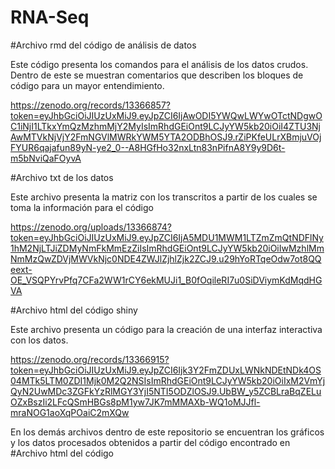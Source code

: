 # RNA-Seq

#Archivo rmd del código de análisis de datos

Este código presenta los comandos para el análisis de los datos crudos. Dentro de este se muestran comentarios que describen los bloques de código para un mayor entendimiento.

https://zenodo.org/records/13366857?token=eyJhbGciOiJIUzUxMiJ9.eyJpZCI6IjAwODI5YWQwLWYwOTctNDgwOC1iNjI1LTkxYmQzMzhmMjY2MyIsImRhdGEiOnt9LCJyYW5kb20iOiI4ZTU3NjAwMTVkNjVjY2FmNGVlMWRkYWM5YTA2ODBhOSJ9.rZiPKfeULrXBmjuVOjFYUR6qajafun89yN-ye2_0--A8HGfHo32nxLtn83nPifnA8Y9y9D6t-m5bNviQaFOyvA

#Archivo txt de los datos

Este archivo presenta la matriz con los transcritos a partir de los cuales se toma la información para el código


https://zenodo.org/uploads/13366874?token=eyJhbGciOiJIUzUxMiJ9.eyJpZCI6IjA5MDU1MWM1LTZmZmQtNDFlNy1hM2NjLTJiZDMyNmFkMmEzZiIsImRhdGEiOnt9LCJyYW5kb20iOiIwMzhlMmNmMzQwZDVjMWVkNjc0NDE4ZWJlZjhlZjk2ZCJ9.u29hYoRTqeOdw7ot8QQeext-OE_VSQPYrvPfq7CFa2WW1rCY6ekMUJi1_B0fOqileRI7u0SiDViymKdMqdHGVA

#Archivo html del código shiny

Este archivo presenta un código para la creación de una interfaz interactiva con los datos.

https://zenodo.org/records/13366915?token=eyJhbGciOiJIUzUxMiJ9.eyJpZCI6Ijk3Y2FmZDUxLWNkNDEtNDk4OS04MTk5LTM0ZDI1Mjk0M2Q2NSIsImRhdGEiOnt9LCJyYW5kb20iOiIxM2VmYjQyN2UwMDc3ZGFkYzRlMGY3YjI5NTI5ODZlOSJ9.UbBW_y5ZCBLraBqZELuOZxBszIi2LFcQSmHBGs8pM1yw7JK7mMMAXb-WQ1oMJJfl-mraNOG1aoXqPOaiC2mXQw

En los demás archivos dentro de este repositorio se encuentran los gráficos y los datos procesados obtenidos a partir del código encontrado  en #Archivo html del código

